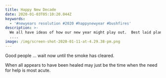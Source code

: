 ```yaml
---
title: Happy New Decade
date: 2020-01-03T05:10:20.044Z
keywords:
  - '#newyears resolution #2020 #happynewyear #bushfires'
description: >-
  We all have ideas of how our new year might play out.  Best laid plans and all
  ....
image: /img/screen-shot-2020-01-11-at-4.29.38-pm.png
---
```

Good people ... wait now until the smoke has cleared. 

When all appears to have been healed may just be the time when the need for help is most acute.
